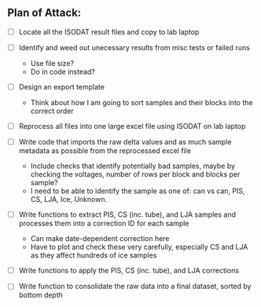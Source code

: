 Plan of Attack:
---------------

- [ ]  Locate all the ISODAT result files and copy to lab laptop

- [ ]  Identify and weed out unecessary results from misc tests or failed runs
    - Use file size?
    - Do in code instead?
    
- [ ]  Design an export template
    - Think about how I am going to sort samples and their blocks into the correct order
    
- [ ]  Reprocess all files into one large excel file using ISODAT on lab laptop
        
- [ ]  Write code that imports the raw delta values and as much sample metadata as possible from the reprocessed excel file
    - Include checks that identify potentially bad samples, maybe by checking the voltages, number of rows per block and blocks per sample?
    - I need to be able to identify the sample as one of: can vs can, PIS, CS, LJA, Ice, Unknown.
    
- [ ]  Write functions to extract PIS, CS (inc. tube), and LJA samples and processes them into a correction ID for each sample
    - Can make date-dependent correction here
    - Have to plot and check these very carefully, especially CS and LJA as they affect hundreds of ice samples
    
- [ ] Write functions to apply the PIS, CS (inc. tube), and LJA corrections

- [ ] Write function to consolidate the raw data into a final dataset, sorted by bottom depth
